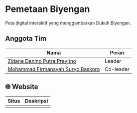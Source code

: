 # Pemetaan Biyengan
Peta digital interaktif yang menggambarkan Dukuh Biyengan.

## Anggota Tim
| Nama                                                               | Peran              |
| ------------------------------------------------------------------ | ------------------ |
| [Zidane Denino Putra Prayitno](https://github.com/Denino04)        | Leader             |
| [Mohammad Firmansyah Suryo Baskoro](https://github.com/Firmeteran) | Co-leader          |

## 🌐 Website
| Situs                                                               | Deskripsi                                                          |
| ------------------------------------------------------------------  | ------------------------------------------------------------------ |
|                           |
